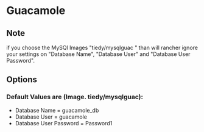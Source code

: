 # Guacamole

## Note

if you choose the MySQl Images "tiedy/mysqlguac " than will rancher ignore your settings on "Database Name", "Database User" and "Database User Password".

## Options

### Default Values are (Image. tiedy/mysqlguac):
* Database Name = guacamole_db
* Database User = guacamole
* Database User Password = Password1

